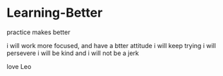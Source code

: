 # Learning-Better
practice makes better

i will work more focused, and have a btter attitude 
i will keep trying 
i will persevere
i will be kind and i will not be a jerk

love Leo
